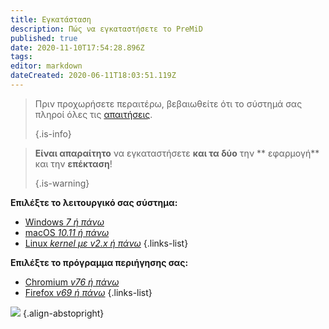 ```yaml
---
title: Εγκατάσταση
description: Πώς να εγκαταστήσετε το PreMiD
published: true
date: 2020-11-10T17:54:28.896Z
tags:
editor: markdown
dateCreated: 2020-06-11T18:03:51.119Z
---
```


> Πριν προχωρήσετε περαιτέρω, βεβαιωθείτε ότι το σύστημά σας πληροί όλες τις [απαιτήσεις](/install/requirements). 
> 
> {.is-info}

> **Είναι απαραίτητο** να εγκαταστήσετε **και τα δύο** την ** εφαρμογή** και την **επέκταση**! 
> 
> {.is-warning}

**Επιλέξτε το λειτουργικό σας σύστημα:**
- [Windows *7 ή πάνω*](/install/windows)
- [macOS *10.11 ή πάνω*](/install/macos)
- [Linux *kernel με v2.x ή πάνω*](/install/linux)
{.links-list}

**Επιλέξτε το πρόγραμμα περιήγησης σας:**
- [Chromium *v76 ή πάνω*](/install/chromium)
- [Firefox *v69 ή πάνω*](/install/firefox)
{.links-list}

![](https://a.icons8.com/ajlQdsfa/FZhYWV/svg.svg) {.align-abstopright}